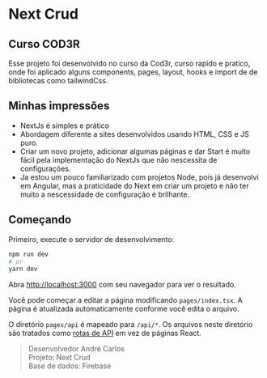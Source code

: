 # Next Crud
## Curso COD3R

Esse projeto foi desenvolvido no curso da Cod3r, curso rapido e pratico, onde foi aplicado alguns components, pages, layout, hooks e import de de bibliotecas como tailwindCss.

## Minhas impressões
- NextJs é simples e prático
- Abordagem diferente a sites desenvolvidos usando HTML, CSS e JS puro. 
- Criar um novo projeto, adicionar algumas páginas e dar Start é muito fácil pela implementação do NextJs que não nescessita de configurações.
- Ja estou um pouco familiarizado com projetos Node, pois já desenvolvi em Angular, mas a praticidade do Next em criar um projeto e não ter muito a nescessidade de configuração é brilhante. 

## Começando

Primeiro, execute o servidor de desenvolvimento:
```bash
npm run dev
# or
yarn dev
```

Abra [http://localhost:3000](http://localhost:3000) com seu navegador para ver o resultado.

Você pode começar a editar a página modificando `pages/index.tsx`. A página é atualizada automaticamente conforme você edita o arquivo.

O diretório `pages/api` é mapeado para `/api/*`. Os arquivos neste diretório são tratados como [rotas de API](https://nextjs.org/docs/api-routes/introduction) em vez de páginas React.


> Desenvolvedor André Carlos    
> Projeto: Next Crud    
> Base de dados: Firebase
